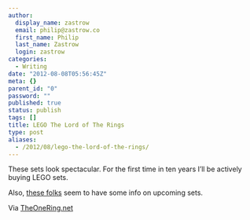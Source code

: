 ```yaml
---
author:
  display_name: zastrow
  email: philip@zastrow.co
  first_name: Philip
  last_name: Zastrow
  login: zastrow
categories:
  - Writing
date: "2012-08-08T05:56:45Z"
meta: {}
parent_id: "0"
password: ""
published: true
status: publish
tags: []
title: LEGO The Lord of The Rings
type: post
aliases:
  - /2012/08/lego-the-lord-of-the-rings/
---
```

<p>These sets look spectacular. For the first time in ten years I’ll be actively buying LEGO sets.</p>
<p>Also, <a href="http://www.lordofthebrick.com">these folks</a> seem to have some info on upcoming sets.</p>
<p>Via <a href="http://www.theonering.net/torwp/2012/08/08/60566-lego-lotr-collectors-edition-ships-with-elrond/">TheOneRing.net</a></p>
